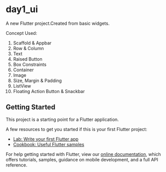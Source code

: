 # day1_ui

A new Flutter project.Created from basic widgets.

Concept Used:

1. Scaffold & Appbar
2. Row & Column
3. Text
4. Raised Button
5. Box Constraints
6. Container
7. Image
8. Size, Margin & Padding
9. ListView
10. Floating Action Button & Snackbar

## Getting Started

This project is a starting point for a Flutter application.

A few resources to get you started if this is your first Flutter project:

- [Lab: Write your first Flutter app](https://flutter.dev/docs/get-started/codelab)
- [Cookbook: Useful Flutter samples](https://flutter.dev/docs/cookbook)

For help getting started with Flutter, view our
[online documentation](https://flutter.dev/docs), which offers tutorials,
samples, guidance on mobile development, and a full API reference.
